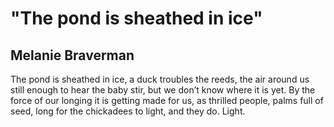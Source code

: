 # "The pond is sheathed in ice"
## Melanie Braverman
The pond is sheathed in ice, a duck troubles the reeds, the air around us
still enough to hear the baby stir, but we don’t know where it is yet. By the
force of our longing it is getting made for us, as thrilled people, palms full
of seed, long for the chickadees to light, and they do. Light.